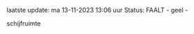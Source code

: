 laatste update: 
ma 13-11-2023 13:06   uur 
Status: FAALT - geel - 
<div class="service Y">schijfruimte</div>